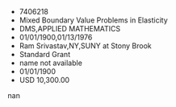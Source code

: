 
* 7406218
* Mixed Boundary Value Problems in Elasticity
* DMS,APPLIED MATHEMATICS
* 01/01/1900,01/13/1976
* Ram Srivastav,NY,SUNY at Stony Brook
* Standard Grant
*   name not available
* 01/01/1900
* USD 10,300.00

nan
